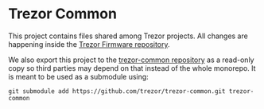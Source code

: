 # Trezor Common

This project contains files shared among Trezor projects. All changes are happening inside the [Trezor Firmware repository](https://github.com/trezor/trezor-firmware).

We also export this project to the [trezor-common repository](https://github.com/trezor/trezor-common) as a read-only copy so third parties may depend on that instead of the whole monorepo. It is meant to be used as a submodule using:

```
git submodule add https://github.com/trezor/trezor-common.git trezor-common
```

